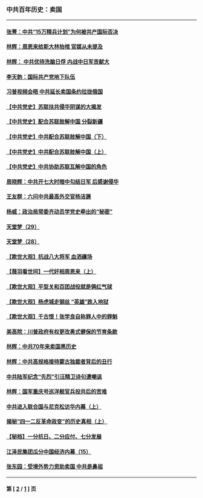 ### 中共百年历史：卖国
---
#### [张菁：中共“15万精兵计划”为何被共产国际否决](../../pages/nf1176117/n13967677.md?06070430) 
#### [林辉：周恩来给斯大林抬棺 官媒从未提及](../../pages/nf1176117/n13961173.md?06070430) 
#### [林辉： 中共优待洗脑日俘 内战中日军贡献大](../../pages/nf1176117/n13624644.md?06070430) 
#### [李天韵：国际共产党地下队伍](../../pages/nf1176117/n13611808.md?06070430) 
#### [习普视频会晤 中共延长卖国条约拉拢俄国](../../pages/nf1176117/n13060971.md?06070430) 
#### [【中共党史】苏联扶共侵华阴谋的大揭发](../../pages/nf1176117/n13056050.md?06070430) 
#### [【中共党史】配合苏联肢解中国 分裂新疆](../../pages/nf1176117/n13040700.md?06070430) 
#### [【中共党史】中共配合苏联肢解中国（下）](../../pages/nf1176117/n13035660.md?06070430) 
#### [【中共党史】中共配合苏联肢解中国（上）](../../pages/nf1176117/n13030262.md?06070430) 
#### [【中共党史】中共协助苏联瓦解中国的角色](../../pages/nf1176117/n13018109.md?06070430) 
#### [周晓辉：中共开七大时暗中勾结日军 后感谢侵华](../../pages/nf1176117/n12921960.md?06070430) 
#### [王友群：六问中共最高外交官杨洁篪](../../pages/nf1176117/n12836495.md?06070430) 
#### [杨威：政治局常委齐动员学党史牵出的“秘密”](../../pages/nf1176117/n12764642.md?06070430) 
#### [天堂梦（29）](../../pages/nf1176117/n12408465.md?06070430) 
#### [天堂梦（28）](../../pages/nf1176117/n12408309.md?06070430) 
#### [【欺世大观】抗战八大将军 血洒疆场](../../pages/nf1176117/n12357044.md?06070430) 
#### [【薇羽看世间】一代奸相周恩来（上）](../../pages/nf1176117/n12401109.md?06070430) 
#### [【欺世大观】平型关和百团战役就是俩红气球](../../pages/nf1176117/n12359157.md?06070430) 
#### [【欺世大观】杨虎城走钢丝 “英雄”跌入地狱](../../pages/nf1176117/n12358840.md?06070430) 
#### [【欺世大观】千古恨！张学良自称罪人中的罪魁](../../pages/nf1176117/n12358629.md?06070430) 
#### [美高院：川普政府有权更改奥式健保的节育条款](../../pages/nf1176117/n12242171.md?06070430) 
#### [林辉：中共70年来卖国黑历史](../../pages/nf1176117/n11552181.md?06070430) 
#### [林辉：中共高规格接待蒙古独裁者背后的丑行](../../pages/nf1176117/n11225005.md?06070430) 
#### [中共陆军纪念“先烈”引汪精卫诗句遭嘲讽](../../pages/nf1176117/n11153345.md?06070430) 
#### [林辉：国军重庆号巡洋舰官兵投共后的苦难](../../pages/nf1176117/n10997801.md?06070430) 
#### [中共进入联合国与尼克松访华内幕（上）](../../pages/nf1176117/n10138788.md?06070430) 
#### [揭秘“四一二反革命政变”的历史真相（上）](../../pages/nf1176117/n9996650.md?06070430) 
#### [【秘档】一分抗日、二分应付、七分发展](../../pages/nf1176117/n9331484.md?06070430) 
#### [江泽民集团瓜分中国经济内幕（15）](../../pages/nf1176117/n9268584.md?06070430) 
#### [张东园：受境外势力资助卖国 中共是鼻祖](../../pages/nf1176117/n9272480.md?06070430) 

---
#### 第 [ [2](./2.md?06070430) / [1](./1.md?06070430) ] 页

